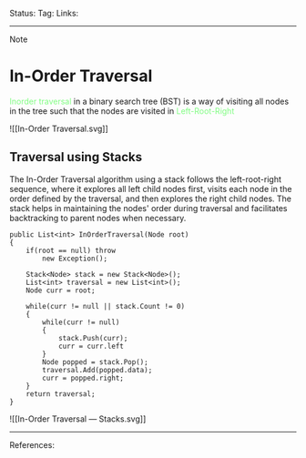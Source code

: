 Status: 
Tag:
Links:

---
> [!note] 
>  # In-Order Traversal

<span style="color:#81fd83">Inorder traversal</span> in a binary search tree (BST) is a way of visiting all nodes in the tree such that the nodes are visited in <span style="color:#81fd83">Left-Root-Right</span>

![[In-Order Traversal.svg]]


## Traversal using Stacks

The In-Order Traversal algorithm using a stack follows the left-root-right sequence, where it explores all left child nodes first, visits each node in the order defined by the traversal, and then explores the right child nodes. The stack helps in maintaining the nodes' order during traversal and facilitates backtracking to parent nodes when necessary.


``` run-csharp
public List<int> InOrderTraversal(Node root)
{
	if(root == null) throw
		new Exception();
	
	Stack<Node> stack = new Stack<Node>();
	List<int> traversal = new List<int>();
	Node curr = root;
	
	while(curr != null || stack.Count != 0)
	{
		while(curr != null)
		{
			stack.Push(curr);
			curr = curr.left
		}
		Node popped = stack.Pop();
		traversal.Add(popped.data);
		curr = popped.right;
	}
	return traversal;
}
```



![[In-Order Traversal — Stacks.svg]]





---
References: